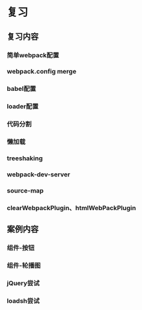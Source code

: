 # 复习

## 复习内容

### 简单webpack配置
### webpack.config merge
### babel配置
### loader配置
### 代码分割
### 懒加载
### treeshaking
### webpack-dev-server
### source-map
### clearWebpackPlugin、htmlWebPackPlugin

## 案例内容

### 组件-按钮
### 组件-轮播图
### jQuery尝试
### loadsh尝试